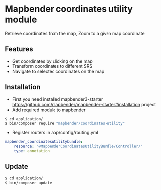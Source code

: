 # Mapbender coordinates utility module
Retrieve coordinates from the map, Zoom to a given map coordinate

## Features
* Get coordinates by clicking on the map
* Transform coordinates to different SRS
* Navigate to selected coordinates on the map

## Installation 
* First you need installed mapbender3-starter https://github.com/mapbender/mapbender-starter#installation project
* Add required module to mapbender
```sh
$ cd application/
$ bin/composer require "mapbender/coordinates-utility"
```
* Register routers in app/config/routing.yml
```yaml
mapbender_coordinatesutilitybundle:
    resource: "@MapbenderCoordinatesUtilityBundle/Controller/"
    type: annotation
```

## Update 


 ```sh
$ cd application/
$ bin/composer update
```


